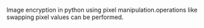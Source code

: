 Image encryption in python using pixel manipulation.operations like swapping pixel values can be performed.
